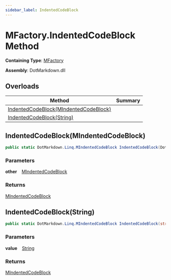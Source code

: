 ```yaml
---
sidebar_label: IndentedCodeBlock
---
```


# MFactory\.IndentedCodeBlock Method

**Containing Type**: [MFactory](../index.md)

**Assembly**: DotMarkdown\.dll

## Overloads

| Method | Summary |
| ------ | ------- |
| [IndentedCodeBlock(MIndentedCodeBlock)](#413936494) | |
| [IndentedCodeBlock(String)](#1277723376) | |

<a id="413936494"></a>

## IndentedCodeBlock\(MIndentedCodeBlock\) 

```csharp
public static DotMarkdown.Linq.MIndentedCodeBlock IndentedCodeBlock(DotMarkdown.Linq.MIndentedCodeBlock other)
```

### Parameters

**other** &ensp; [MIndentedCodeBlock](../../MIndentedCodeBlock/index.md)

### Returns

[MIndentedCodeBlock](../../MIndentedCodeBlock/index.md)

<a id="1277723376"></a>

## IndentedCodeBlock\(String\) 

```csharp
public static DotMarkdown.Linq.MIndentedCodeBlock IndentedCodeBlock(string value)
```

### Parameters

**value** &ensp; [String](https://docs.microsoft.com/en-us/dotnet/api/system.string)

### Returns

[MIndentedCodeBlock](../../MIndentedCodeBlock/index.md)

